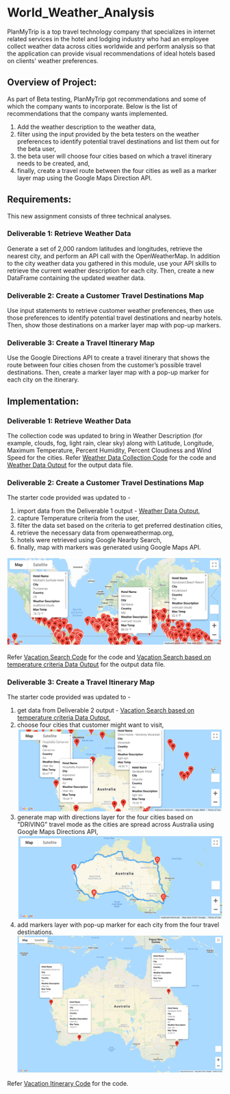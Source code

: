 # World_Weather_Analysis
PlanMyTrip is a top travel technology company that specializes in internet related services in the hotel and lodging industry who had an employee collect weather data across cities worldwide and perform analysis so that the application can provide visual recommendations of ideal hotels based on clients' weather preferences.

## Overview of Project:
As part of Beta testing, PlanMyTrip got recommendations and some of which the company wants to incorporate.
Below is the list of recommendations that the company wants implemented.
1. Add the weather description to the weather data,
2. filter using the input provided by the beta testers on the weather preferences to identify potential travel destinations and list them out for the beta user,
3. the beta user will choose four cities based on which a travel itinerary needs to be created, and,
4. finally, create a travel route between the four cities as well as a marker layer map using the Google Maps Direction API.

## Requirements:
This new assignment consists of three technical analyses. 

### Deliverable 1: Retrieve Weather Data
Generate a set of 2,000 random latitudes and longitudes, retrieve the nearest city, and perform an API call with the OpenWeatherMap. In addition to the city weather data you gathered in this module, use your API skills to retrieve the current weather description for each city. Then, create a new DataFrame containing the updated weather data.

### Deliverable 2: Create a Customer Travel Destinations Map
Use input statements to retrieve customer weather preferences, then use those preferences to identify potential travel destinations and nearby hotels. Then, show those destinations on a marker layer map with pop-up markers.

### Deliverable 3: Create a Travel Itinerary Map
Use the Google Directions API to create a travel itinerary that shows the route between four cities chosen from the customer’s possible travel destinations. Then, create a marker layer map with a pop-up marker for each city on the itinerary.

## Implementation:
### Deliverable 1: Retrieve Weather Data
The collection code was updated to bring in Weather Description (for example, clouds, fog, light rain, clear sky) along with Latitude, Longitude, Maximum Temperature, Percent Humidity, Percent Cloudiness and Wind Speed for the cities. Refer [Weather Data Collection Code](Weather_Database/Weather_Database.ipynb) for the code and [Weather Data Output](Weather_Database/WeatherPy_Database.csv) for the output data file.


### Deliverable 2: Create a Customer Travel Destinations Map
The starter code provided was updated to -
1. import data from the Deliverable 1 output - [Weather Data Output](Weather_Database/WeatherPy_Database.csv),
2. capture Temperature criteria from the user,
3. filter the data set based on the criteria to get preferred destination cities,
4. retrieve the necessary data from openweathermap.org,
5. hotels were retrieved using Google Nearby Search,
6. finally, map with markers was generated using Google Maps API.

![Google Map with markers for preferred Travel Destinations](Vacation_Search/WeatherPy_vacation_map.PNG)

Refer [Vacation Search Code](Vacation_Search/Vacation_Search.ipynb) for the code and [Vacation Search based on temperature criteria Data Output](Vacation_Search/WeatherPy_vacation.csv) for the output data file.

### Deliverable 3: Create a Travel Itinerary Map
The starter code provided was updated to -
1. get data from Deliverable 2 output - [Vacation Search based on temperature criteria Data Output](Vacation_Search/WeatherPy_vacation.csv),
2. choose four cities that customer might want to visit,
![Google Map with the four cities selected as Travel Destinationss](Vacation_Itinerary/Map_showing_Four_cities_selected_for_Travel_Itinerary.PNG) 
3. generate map with directions layer for the four cities based on "DRIVING" travel mode as the cities are spread across Australia using Google Maps Directions API,
![Google Map with directions to the four Travel Destinations](Vacation_Itinerary/WeatherPy_travel_map.PNG)   
4. add markers layer with pop-up marker for each city from the four travel destinations.
![Google Map with pop-up markers for the four Travel Destinations](Vacation_Itinerary/WeatherPy_travel_map_markers.PNG) 

Refer [Vacation Itinerary Code](Vacation_Itinerary/Vacation_Itinerary.ipynb) for the code.
